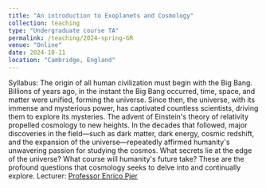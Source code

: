 ```yaml
---
title: "An introduction to Exoplanets and Cosmology"
collection: teaching
type: "Undergraduate course TA"
permalink: /teaching/2024-spring-GR
venue: "Online"
date: 2024-10-11
location: "Cambridge, England"
---
```


Syllabus:
The origin of all human civilization must begin with the Big Bang. Billions of years ago, in the instant the Big Bang occurred, time, space, and matter were unified, forming the universe. Since then, the universe, with its immense and mysterious power, has captivated countless scientists, driving them to explore its mysteries. The advent of Einstein's theory of relativity propelled cosmology to new heights. In the decades that followed, major discoveries in the field—such as dark matter, dark energy, cosmic redshift, and the expansion of the universe—repeatedly affirmed humanity's unwavering passion for studying the cosmos. What secrets lie at the edge of the universe? What course will humanity's future take? These are the profound questions that cosmology seeks to delve into and continually explore.
Lecturer: [Professor Enrico Pjer](https://www.maths.cam.ac.uk/person/ep551)
